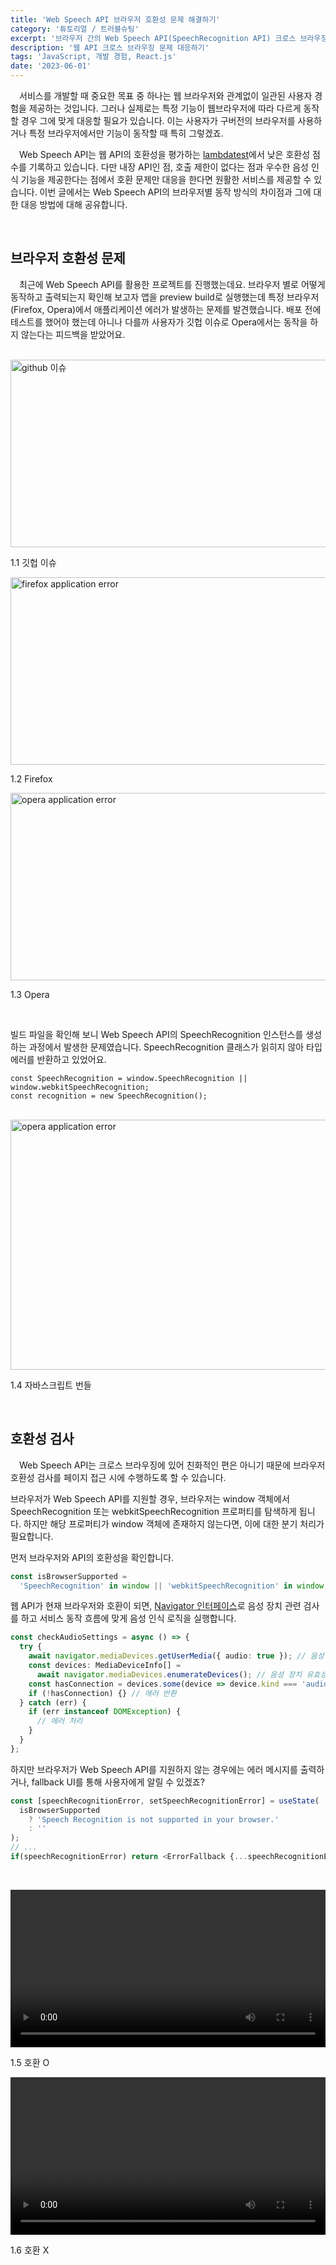 ```yaml
---
title: 'Web Speech API 브라우저 호환성 문제 해결하기'
category: '튜토리얼 / 트러블슈팅'
excerpt: '브라우저 간의 Web Speech API(SpeechRecognition API) 크로스 브라우징 문제를 해결하는 방법에 대해 알아봅니다.'
description: '웹 API 크로스 브라우징 문제 대응하기'
tags: 'JavaScript, 개발 경험, React.js'
date: '2023-06-01'
---
```


&emsp;서비스를 개발할 때 중요한 목표 중 하나는 웹 브라우저와 관계없이 일관된 사용자 경험을 제공하는 것입니다. 그러나 실제로는 특정 기능이 웹브라우저에 따라 다르게 동작할 경우 그에 맞게 대응할 필요가 있습니다. 이는 사용자가 구버전의 브라우저를 사용하거나 특정 브라우저에서만 기능이 동작할 때 특히 그렇겠죠.

&emsp;Web Speech API는 웹 API의 호환성을 평가하는 <a href="https://www.lambdatest.com/web-technologies/speech-recognition" target="_blank" rel="noopener">lambdatest</a>에서 낮은 호환성 점수를 기록하고 있습니다. 다만 내장 API인 점, 호출 제한이 없다는 점과 우수한 음성 인식 기능을 제공한다는 점에서 호환 문제만 대응을 한다면 원활한 서비스를 제공할 수 있습니다. 이번 글에서는 Web Speech API의 브라우저별 동작 방식의 차이점과 그에 대한 대응 방법에 대해 공유합니다.

<br>

## 브라우저 호환성 문제

&emsp;최근에 Web Speech API를 활용한 프로젝트를 진행했는데요. 브라우저 별로 어떻게 동작하고 출력되는지 확인해 보고자 앱을 preview build로 실행했는데 특정 브라우저(Firefox, Opera)에서 애플리케이션 에러가 발생하는 문제를 발견했습니다. 배포 전에 테스트를 했어야 했는데 아니나 다를까 사용자가 깃헙 이슈로 Opera에서는 동작을 하지 않는다는 피드백을 받았어요.

<br>

<img src="/assets/markdown-image/Tutorial-web-speech-api/github-issue.png" alt="github 이슈" width="550" height="300" />

<span>1.1 깃헙 이슈</span>

<img src="/assets/markdown-image/Tutorial-web-speech-api/firefox-err.png" alt="firefox application error" width="800" height="300" />

<span>1.2 Firefox</span>

<img src="/assets/markdown-image/Tutorial-web-speech-api/opera-err.png" alt="opera application error" width="800" height="300" />

<span>1.3 Opera</span>

<br>

빌드 파일을 확인해 보니 Web Speech API의 SpeechRecognition 인스턴스를 생성하는 과정에서 발생한 문제였습니다. SpeechRecognition 클래스가 읽히지 않아 타입 에러를 반환하고 있었어요.

```typescipt
const SpeechRecognition = window.SpeechRecognition || window.webkitSpeechRecognition;
const recognition = new SpeechRecognition();
```

<br>

<img src="/assets/markdown-image/Tutorial-web-speech-api/js-bundle.png" alt="opera application error" width="800" height="400" />

<span>1.4 자바스크립트 번들</span>

<br>

## 호환성 검사

&emsp;Web Speech API는 크로스 브라우징에 있어 친화적인 편은 아니기 때문에 브라우저 호환성 검사를 페이지 접근 시에 수행하도록 할 수 있습니다.

브라우저가 Web Speech API를 지원할 경우, 브라우저는 window 객체에서 SpeechRecognition 또는 webkitSpeechRecognition 프로퍼티를 탐색하게 됩니다. 하지만 해당 프로퍼티가 window 객체에 존재하지 않는다면, 이에 대한 분기 처리가 필요합니다.

먼저 브라우저와 API의 호환성을 확인합니다.

```typescript
const isBrowserSupported =
  'SpeechRecognition' in window || 'webkitSpeechRecognition' in window;
```

웹 API가 현재 브라우저와 호환이 되면, <a href="https://developer.mozilla.org/en-US/docs/Web/API/Navigator" target="_blank" rel="noopener">Navigator 인터페이스</a>로 음성 장치 관련 검사를 하고 서비스 동작 흐름에 맞게 음성 인식 로직을 실행합니다.

```typescript
const checkAudioSettings = async () => {
  try {
    await navigator.mediaDevices.getUserMedia({ audio: true }); // 음성 장치 사용 권한 설정
    const devices: MediaDeviceInfo[] =
      await navigator.mediaDevices.enumerateDevices(); // 음성 장치 유효성 검사
    const hasConnection = devices.some(device => device.kind === 'audioinput');
    if (!hasConnection) {} // 에러 반환
  } catch (err) {
    if (err instanceof DOMException) {
      // 에러 처리
    }
  }
};
```

하지만 브라우저가 Web Speech API를 지원하지 않는 경우에는 에러 메시지를 출력하거나, fallback UI를 통해 사용자에게 알릴 수 있겠죠?

```typescript
const [speechRecognitionError, setSpeechRecognitionError] = useState(
  isBrowserSupported
    ? 'Speech Recognition is not supported in your browser.'
    : ''
);
// ...
if(speechRecognitionError) return <ErrorFallback {...speechRecognitionError} />;
```

<br>

<video url='/assets/markdown-image/Tutorial-web-speech-api/compatible.webm' width='100%' height='auto'><video /> 

<span>1.5 호환 O</span>

<video url='/assets/markdown-image/Tutorial-web-speech-api/not-compatible.webm' width='100%' height='auto'><video />
 
<span>1.6 호환 X</span>

<br>